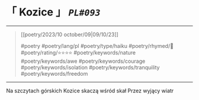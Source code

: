 # &#12300; Kozice &#12301; *`PL#093`*

---

> [[poetry/2023/10 october/09|09/10/23]]
> 
> #poetry 
> #poetry/lang/pl 
> #poetry/type/haiku 
> #poetry/rhymed/🔴 
> #poetry/rating/⭐⭐⭐⭐ 
> #poetry/keywords/nature #poetry/keywords/awe #poetry/keywords/courage #poetry/keywords/isolation #poetry/keywords/tranquility #poetry/keywords/freedom 

---

Na szczytach górskich
Kozice skaczą wśród skał
Przez wyjący wiatr